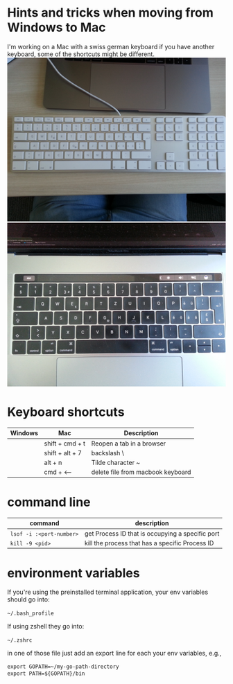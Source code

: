 # Hints and tricks when moving from Windows to Mac

I'm working on a Mac with a swiss german keyboard if you have another keyboard, some of the shortcuts might be different.
![external keyboard layout](https://raw.githubusercontent.com/gwildu/windows-2-mac/master/assets/keyboard_external.jpg "external keyboard layout")
![internal keyboard layout](https://raw.githubusercontent.com/gwildu/windows-2-mac/master/assets/keyboard_internal.jpg "internal keyboard layout")

# Keyboard shortcuts

| Windows | Mac | Description |
| --- | --- | --- |
|  | shift + cmd + t | Reopen a tab in a browser |
|  | shift + alt + 7 | backslash \ |
|  | alt + n | Tilde character ~ |
|  | cmd + <-- | delete file from macbook keyboard |


# command line

| command | description |
| --- | --- |
| `lsof -i :<port-number>` | get Process ID that is occupying a specific port |
| `kill -9 <pid>` | kill the process that has a specific Process ID |

# environment variables

If you're using the preinstalled terminal application, your env variables should go into:

`~/.bash_profile`

If using zshell they go into:

`~/.zshrc`

in one of those file just add an export line for each your env variables, e.g.,

```
export GOPATH=~/my-go-path-directory
export PATH=${GOPATH}/bin
```

